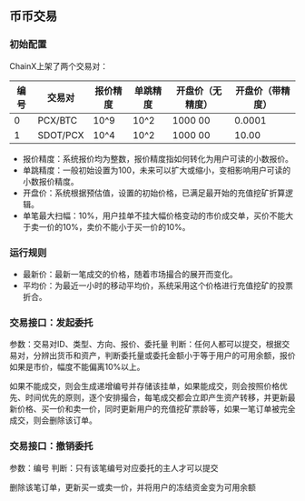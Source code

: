 ## 币币交易

### 初始配置

ChainX上架了两个交易对：

| 编号 | 交易对   | 报价精度 | 单跳精度 | 开盘价（无精度） | 开盘价（带精度） |
| ---  | ---      | ---      | ---      | ---              | ---              |
| 0    | PCX/BTC  | 10^9     | 10^2     | 1000 00          | 0.0001           |
| 1    | SDOT/PCX | 10^4     | 10^2     | 1000 00          | 10.00            |

* 报价精度：系统报价均为整数，报价精度指如何转化为用户可读的小数报价。
* 单跳精度：一般初始设置为100，未来可以扩大或缩小，变相影响用户可读的小数报价精度。
* 开盘价：系统根据预估值，设置的初始价格，已满足最开始的充值挖矿折算逻辑。
* 单笔最大扫幅：10%，用户挂单不挂大幅价格变动的市价成交单，买价不能大于卖一价的10%，卖价不能小于买一价的10%。

### 运行规则

* 最新价：最新一笔成交的价格，随着市场撮合的展开而变化。
* 平均价：为最近一小时的移动平均价，系统采用这个价格进行充值挖矿的投票折合。

### 交易接口：发起委托

参数：交易对ID、类型、方向、报价、委托量
判断：任何人都可以提交，根据交易对，分辨出货币和资产，判断委托量或委托金额小于等于用户的可用余额，报价如果是市价，幅度不能偏离10%以上。

如果不能成交，则会生成递增编号并存储该挂单，如果能成交，则会按照价格优先、时间优先的原则，逐个安排撮合，每笔成交都会立即产生资产转移，并更新最新价格、买一价和卖一价，同时更新用户的充值挖矿票龄等，如果一笔订单被完全成交，则会删除该订单。

### 交易接口：撤销委托

参数：编号
判断：只有该笔编号对应委托的主人才可以提交

删除该笔订单，更新买一或卖一价，并将用户的冻结资金变为可用余额
